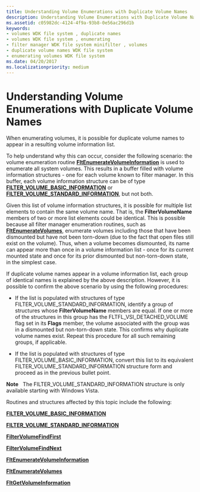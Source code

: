 ```yaml
---
title: Understanding Volume Enumerations with Duplicate Volume Names
description: Understanding Volume Enumerations with Duplicate Volume Names
ms.assetid: c05982dc-4124-4f9a-93b8-0e56ac296d1b
keywords:
- volumes WDK file system , duplicate names
- volumes WDK file system , enumerating
- filter manager WDK file system minifilter , volumes
- duplicate volume names WDK file system
- enumerating volumes WDK file system
ms.date: 04/20/2017
ms.localizationpriority: medium
---
```


# Understanding Volume Enumerations with Duplicate Volume Names


When enumerating volumes, it is possible for duplicate volume names to appear in a resulting volume information list.

To help understand why this can occur, consider the following scenario: the volume enumeration routine [**FltEnumerateVolumeInformation**](https://docs.microsoft.com/windows-hardware/drivers/ddi/fltkernel/nf-fltkernel-fltenumeratevolumeinformation) is used to enumerate all system volumes. This results in a buffer filled with volume information structures - one for each volume known to filter manager. In this buffer, each volume information structure can be of type [**FILTER\_VOLUME\_BASIC\_INFORMATION**](https://docs.microsoft.com/windows-hardware/drivers/ddi/fltuserstructures/ns-fltuserstructures-_filter_volume_basic_information) or [**FILTER\_VOLUME\_STANDARD\_INFORMATION**](https://docs.microsoft.com/windows-hardware/drivers/ddi/fltuserstructures/ns-fltuserstructures-_filter_volume_standard_information), but not both.

Given this list of volume information structures, it is possible for multiple list elements to contain the same volume name. That is, the **FilterVolumeName** members of two or more list elements could be identical. This is possible because all filter manager enumeration routines, such as [**FltEnumerateVolumes**](https://docs.microsoft.com/windows-hardware/drivers/ddi/fltkernel/nf-fltkernel-fltenumeratevolumes), enumerate volumes including those that have been dismounted but have not been torn-down (due to the fact that open files still exist on the volume). Thus, when a volume becomes dismounted, its name can appear more than once in a volume information list - once for its current mounted state and once for its prior dismounted but non-torn-down state, in the simplest case.

If duplicate volume names appear in a volume information list, each group of identical names is explained by the above description. However, it is possible to confirm the above scenario by using the following procedures:

-   If the list is populated with structures of type FILTER\_VOLUME\_STANDARD\_INFORMATION, identify a group of structures whose **FilterVolumeName** members are equal. If one or more of the structures in this group has the FLTFL\_VSI\_DETACHED\_VOLUME flag set in its **Flags** member, the volume associated with the group was in a dismounted but non-torn-down state. This confirms why duplicate volume names exist. Repeat this procedure for all such remaining groups, if applicable.

-   If the list is populated with structures of type FILTER\_VOLUME\_BASIC\_INFORMATION, convert this list to its equivalent FILTER\_VOLUME\_STANDARD\_INFORMATION structure form and proceed as in the previous bullet point.

**Note**   The FILTER\_VOLUME\_STANDARD\_INFORMATION structure is only available starting with Windows Vista.

 

Routines and structures affected by this topic include the following:

[**FILTER\_VOLUME\_BASIC\_INFORMATION**](https://docs.microsoft.com/windows-hardware/drivers/ddi/fltuserstructures/ns-fltuserstructures-_filter_volume_basic_information)

[**FILTER\_VOLUME\_STANDARD\_INFORMATION**](https://docs.microsoft.com/windows-hardware/drivers/ddi/fltuserstructures/ns-fltuserstructures-_filter_volume_standard_information)

[**FilterVolumeFindFirst**](https://docs.microsoft.com/windows/desktop/api/fltuser/nf-fltuser-filtervolumefindfirst)

[**FilterVolumeFindNext**](https://docs.microsoft.com/windows/desktop/api/fltuser/nf-fltuser-filtervolumefindnext)

[**FltEnumerateVolumeInformation**](https://docs.microsoft.com/windows-hardware/drivers/ddi/fltkernel/nf-fltkernel-fltenumeratevolumeinformation)

[**FltEnumerateVolumes**](https://docs.microsoft.com/windows-hardware/drivers/ddi/fltkernel/nf-fltkernel-fltenumeratevolumes)

[**FltGetVolumeInformation**](https://docs.microsoft.com/windows-hardware/drivers/ddi/fltkernel/nf-fltkernel-fltgetvolumeinformation)

 

 




